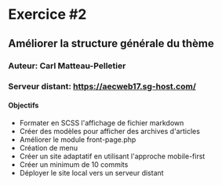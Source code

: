 # Exercice #2
## Améliorer la structure générale du thème
### Auteur: Carl Matteau-Pelletier
### Serveur distant: https://aecweb17.sg-host.com/
#### Objectifs
- Formater en SCSS l'affichage de fichier markdown
- Créer des modèles pour afficher des archives d'articles
- Améliorer le module front-page.php
- Création de menu
- Créer un site adaptatif en utilisant l'approche mobile-first
- Créer un minimum de 10 commits
- Déployer le site local vers un serveur distant